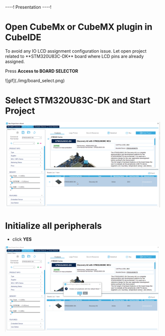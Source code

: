 ----!
Presentation
----!
# Open CubeMx or CubeMX plugin in CubeIDE

<ainfo> 
To avoid any IO LCD assignment configuration issue. Let open project related to **STM320U83C-DK** board where LCD pins are already assigned.
</ainfo>

<p> </p>

Press **Access to BOARD SELECTOR**
<p> </p>
![gif](./img/board_select.png)

# Select STM320U83C-DK and Start Project
<p> </p>

![image](./img/DK_project.png)

# Initialize all peripherals
- click **YES**
<p> </p>

![image](./img/default_mode.png)